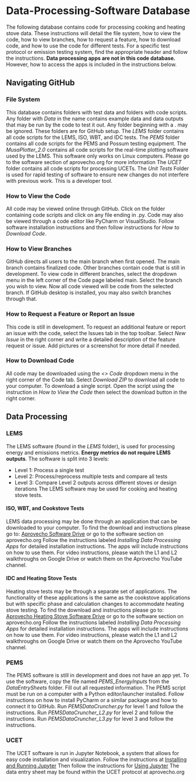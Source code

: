 # Data-Processing-Software Database
The following database contains code for processing cooking and heating stove data. 
These instructions will detail the file system, how to view the code, how to view branches, how to request a feature, how to download code, and how to use the code for different tests.
For a specific test protocol or emission testing system, find the appropriate header and follow the instructions.
**Data processing apps are not in this code database.** However, how to access the apps is included in the instructions below.
## Navigating GitHub
### File System
This database contains folders with test data and folders with code scripts. 
Any folder with *Data* in the name contains example data and data outputs that may be run by the code to test it out.
Any folder beginning with a . may be ignored. These folders are for GitHub setup.
The *LEMS* folder contains all code scripts for the LEMS, ISO, WBT, and IDC tests.
The *PEMS* folder contains all code scripts for the PEMS and Possum testing equipment.
The *MusaPlotter_2.0* contains all code scripts for the real-time plotting software used by the LEMS. This software only works on Linux computers. Please go to the software section of aprovecho.org for more information
The *UCET* folder contains all code scripts for processing UCETs.
The *Unit Tests* Folder is used for rapid testing of software to ensure new changes do not interfere with previous work. This is a developer tool.
### How to View the Code
All code may be viewed online through GitHub. Click on the folder containing code scripts and click on any file ending in .py. 
Code may also be viewed through a code editor like PyCharm or VisualStudio. Follow software installation instructions and then follow instructions for *How to Download Code*.
### How to View Branches
GitHub directs all users to the main branch when first opened. The main branch contains finalized code. Other branches contain code that is still in development. 
To view code in different branches, select the dropdown menu in the left corner of the Code page labeled main. Select the branch you wish to view. Now all code viewed will be code from the selected branch.
If GitHub desktop is installed, you may also switch branches through that.
### How to Request a Feature or Report an Issue
This code is still in development. To request an additional feature or report an issue with the code, select the Issues tab in the top toolbar.
Select *New Issue* in the right corner and write a detailed description of the feature request or issue. Add pictures or a screenshot for more detail if needed.
### How to Download Code
All code may be downloaded using the *<> Code* dropdown menu in the right corner of the Code tab. 
Select *Download ZIP* to download all code to your computer.
To download a single script. Open the script using the instruction in *How to View the Code* then select the download button in the right corner.

## Data Processing
### LEMS
The LEMS software (found in the *LEMS* folder), is used for processing energy and emissions metrics. **Energy metrics do not require LEMS outputs**.
The software is split into 3 levels:
- Level 1: Process a single test
- Level 2: Process/reprocess multiple tests and compare all tests
- Level 3: Compare Level 2 outputs across different stoves or design iterations
The LEMS software may be used for cooking and heating stove tests.
#### ISO, WBT, and Cookstove Tests
LEMS data processing may be done through an application that can be downloaded to your computer. To find the download and instructions please go to: [Aprovecho Software Drive](https://drive.google.com/drive/folders/12hJTKqCsw6icbZ02twks7oiitPQT_r0s?usp=sharing) or go to the software section on aprovecho.org
Follow the instructions labeled *Installing Data Processing Apps* for detailed installation instructions.
The apps will include instructions on how to use them. For video instructions, please watch the L1 and L2 walkthroughs on Google Drive or watch them on the Aprovecho YouTube channel.
#### IDC and Heating Stove Tests
Heating stove tests may be through a separate set of applications. The functionality of these applications is the same as the cookstove applications but with specific phase and calculation changes to accommodate heating stove testing. 
To find the download and instructions please go to: [Aprovecho Heating Stove Software Drive](https://drive.google.com/drive/folders/17vJj51NH_q3Xmx9cTbS4UZK-35kOTr_9?usp=sharing) or go to the software section on aprovecho.org
Follow the instructions labeled *Installing Data Processing Apps* for detailed installation instructions.
The apps will include instructions on how to use them. For video instructions, please watch the L1 and L2 walkthroughs on Google Drive or watch them on the Aprovecho YouTube channel.
### PEMS
The PEMS software is still in development and does not have an app yet. 
To use the software, copy the file named *PEMS_EnergyInputs* from the *DataEntrySheets* folder. 
Fill out all requested information.
The PEMS script must be run on a computer with a Python editor/launcher installed. Follow instructions on how to install PyCharm or a similar package and how to connect it to GitHub.
Run *PEMSDataCruncher.py* for level 1 and follow the instructions.
Run *PEMSDataCruncher_L2.py* for level 2 and follow the instructions.
Run *PEMSDataCruncher_L3.py* for level 3 and follow the instructions.
### UCET
The UCET software is run in Jupyter Notebook, a system that allows for easy code installation and visualization.
Follow the instructions at [Installing and Running Jupyter](https://docs.google.com/presentation/d/1gQ6MGKSAx5jQBP9Gohz5Fdsf6tHgLNHSLS427BYSPsY/edit?usp=sharing)
Then follow the instructions for [Using Jupyter](https://docs.google.com/presentation/d/1RdBy40eWOjFHmWkBhXwkdNuUNEEz39ZBEcjw1SLt-yQ/edit?usp=sharing)
The data entry sheet may be found within the UCET protocol at aprovecho.org
